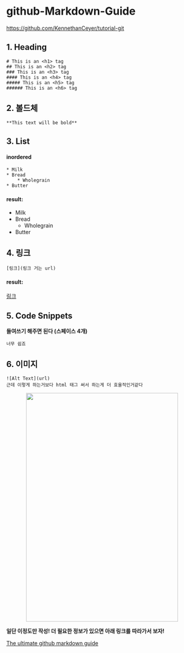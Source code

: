 # github-Markdown-Guide


https://github.com/KennethanCeyer/tutorial-git




## 1. Heading

    # This is an <h1> tag
    ## This is an <h2> tag
    ### This is an <h3> tag
    #### This is an <h4> tag
    ##### This is an <h5> tag
    ###### This is an <h6> tag
    
## 2. 볼드체

    **This text will be bold**

## 3. List

#### inordered

    * Milk
    * Bread
        * Wholegrain
    * Butter
    
#### result:

* Milk
* Bread
    * Wholegrain
* Butter

## 4. 링크

    [링크](링크 거는 url)
    
#### result:

[링크](http://example.com)


## 5. Code Snippets

**들여쓰기 해주면 된다 (스페이스 4개)** 

    너무 쉽죠

## 6. 이미지

    ![Alt Text](url)
    근데 이렇게 하는거보다 html 태그 써서 하는게 더 효율적인거같다
<p align="center">

<img width="400" height="600" src ="https://images.unsplash.com/photo-1543852786-1cf6624b9987?ixlib=rb-1.2.1&ixid=eyJhcHBfaWQiOjEyMDd9&auto=format&fit=crop&w=800&q=60">

</p>





**일단 이정도만 작성! 더 필요한 정보가 있으면 아래 링크를 따라가서 보자!**

[The ultimate github markdown guide](https://gist.github.com/cuonggt/9b7d08a597b167299f0d)













